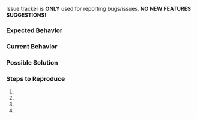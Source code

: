 Issue tracker is **ONLY** used for reporting bugs/issues. **NO NEW FEATURES SUGGESTIONS!**

<!--- Provide a general summary of the issue in the title above. -->

### Expected Behavior
<!--- Tell us what should happen. -->

### Current Behavior
<!--- Tell us what happens instead of the expected behavior. -->

### Possible Solution
<!--- Think you have a solution? Let us know! -->

### Steps to Reproduce
<!--- Provide a link to a live example, or a set of steps to reproduce -->
<!--- this bug. Issue will be closed/ignored if missing. -->
1.
2.
3.
4.
